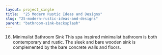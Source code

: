 ```yaml
---
layout: project_single
title:  "25 Modern Rustic Ideas and Designs"
slug: "25-modern-rustic-ideas-and-designs"
parent: "bathroom-sink-backsplash"
---
```

16. Minimalist Bathroom Sink This spa inspired minimalist bathroom is both contemporary and rustic. The sleek and bare wooden sink is complemented by the bare concrete walls and floors.